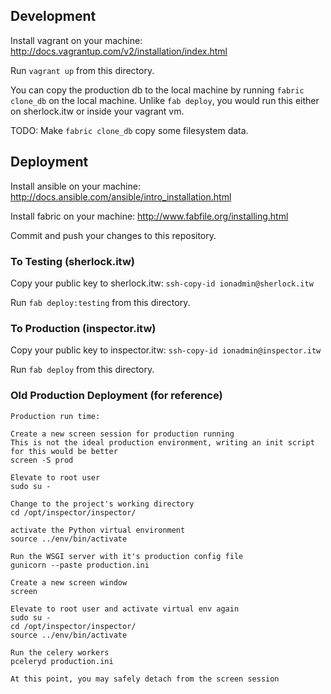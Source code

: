 ## Development
Install vagrant on your machine: http://docs.vagrantup.com/v2/installation/index.html

Run `vagrant up` from this directory.

You can copy the production db to the local machine by running `fabric clone_db` on the local machine.
Unlike `fab deploy`, you would run this either on sherlock.itw or inside your vagrant vm.

TODO: Make `fabric clone_db` copy some filesystem data.

## Deployment
Install ansible on your machine: http://docs.ansible.com/ansible/intro_installation.html

Install fabric on your machine: http://www.fabfile.org/installing.html

Commit and push your changes to this repository.

### To Testing (sherlock.itw)
Copy your public key to sherlock.itw: `ssh-copy-id ionadmin@sherlock.itw`

Run `fab deploy:testing` from this directory.
    
### To Production (inspector.itw)
Copy your public key to inspector.itw: `ssh-copy-id ionadmin@inspector.itw`

Run `fab deploy` from this directory. 

### Old Production Deployment (for reference) 


    Production run time:
    
    Create a new screen session for production running
    This is not the ideal production environment, writing an init script for this would be better
    screen -S prod
    
    Elevate to root user
    sudo su - 
    
    Change to the project's working directory
    cd /opt/inspector/inspector/
    
    activate the Python virtual environment
    source ../env/bin/activate
    
    Run the WSGI server with it's production config file
    gunicorn --paste production.ini
    
    Create a new screen window
    screen
    
    Elevate to root user and activate virtual env again
    sudo su - 
    cd /opt/inspector/inspector/
    source ../env/bin/activate
    
    Run the celery workers
    pceleryd production.ini
    
    At this point, you may safely detach from the screen session

